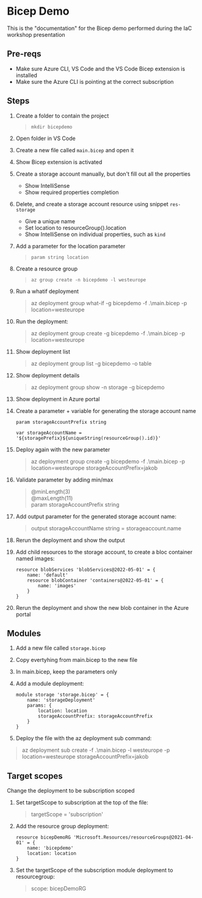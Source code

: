 # Bicep Demo

This is the "documentation" for the Bicep demo performed during the IaC workshop presentation

## Pre-reqs

* Make sure Azure CLI, VS Code and the VS Code Bicep extension is installed
* Make sure the Azure CLI is pointing at the correct subscription

## Steps

1. Create a folder to contain the project
    > `mkdir bicepdemo`

2. Open folder in VS Code    

3. Create a new file called `main.bicep` and open it
    
4. Show Bicep extension is activated

5. Create a storage account manually, but don't fill out all the properties
   - Show IntelliSense
   - Show required properties completion

6. Delete, and create a storage account resource using snippet `res-storage` 
   - Give a unique name
   - Set location to resourceGroup().location
   - Show IntelliSense on individual properties, such as `kind`
7. Add a parameter for the location parameter
    > `param string location`

8. Create a resource group 
   > `az group create -n bicepdemo -l westeurope`
9. Run a whatif deployment
    > az deployment group what-if -g bicepdemo -f .\main.bicep -p location=westeurope
10. Run the deployment:
    > az deployment group create -g bicepdemo -f .\main.bicep -p location=westeurope
11. Show deployment list
    > az deployment group list -g bicepdemo -o table
12. Show deployment details
    > az deployment group show -n storage -g bicepdemo
13. Show deployment in Azure portal

14. Create a parameter + variable for generating the storage account name
    ``` 
    param storageAccountPrefix string

    var storageAccountName = '${storagePrefix}${uniqueString(resourceGroup().id)}'
    ```
15. Deploy again with the new parameter
    >  az deployment group create -g bicepdemo -f .\main.bicep -p location=westeurope storageAccountPrefix=jakob
16. Validate parameter by adding min/max
    > @minLength(3)  
    > @maxLength(11)  
    > param storageAccountPrefix string

17. Add output parameter for the generated storage account name:
    > output storageAccountName string = storageaccount.name
18. Rerun the deployment and show the output
19. Add child resources to the storage account, to create a bloc container named images:
    ```
    resource blobServices 'blobServices@2022-05-01' = {  
        name: 'default'  
        resource blobContainer 'containers@2022-05-01' = {  
            name: 'images'
        }  
    }
    ``` 
20. Rerun the deployment and show the new blob container in the Azure portal

## Modules
1. Add a new file called `storage.bicep`
2. Copy evertyhing from main.bicep to the new file
3. In main.bicep, keep the parameters only
4. Add a module deployment:
    ```
    module storage 'storage.bicep' = {
        name: 'storageDeployment'
        params: {
            location: location
            storageAccountPrefix: storageAccountPrefix
        }
    }
   ```

5. Deploy the file with the az deployment sub command:
> az deployment sub create  -f .\main.bicep -l westeurope -p location=westeurope storageAccountPrefix=jakob

## Target scopes

Change the deployment to be subscription scoped
1. Set targetScope to subscription at the top of the file:
   > targetScope = 'subscription'
2. Add the resource group deployment:
    ```
    resource bicepDemoRG 'Microsoft.Resources/resourceGroups@2021-04-01' = {
        name: 'bicepdemo'
        location: location
    }
    ```
3. Set the targetScope of the subscription module deployment to resourcegroup:
    > scope: bicepDemoRG